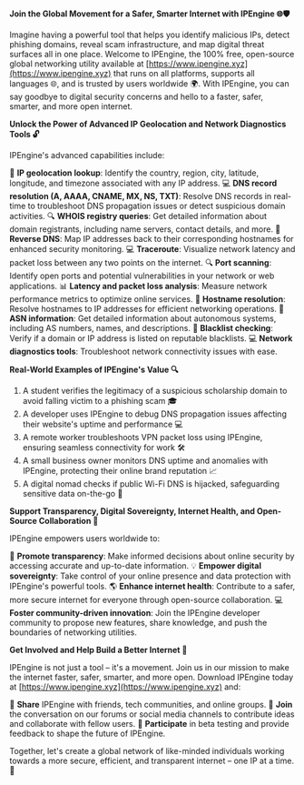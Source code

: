 **Join the Global Movement for a Safer, Smarter Internet with IPEngine 🌐🛡️**

Imagine having a powerful tool that helps you identify malicious IPs, detect phishing domains, reveal scam infrastructure, and map digital threat surfaces all in one place. Welcome to IPEngine, the 100% free, open-source global networking utility available at [https://www.ipengine.xyz](https://www.ipengine.xyz) that runs on all platforms, supports all languages 🌐, and is trusted by users worldwide 🌍. With IPEngine, you can say goodbye to digital security concerns and hello to a faster, safer, smarter, and more open internet.

**Unlock the Power of Advanced IP Geolocation and Network Diagnostics Tools 🔓**

IPEngine's advanced capabilities include:

📍 **IP geolocation lookup**: Identify the country, region, city, latitude, longitude, and timezone associated with any IP address.
💻 **DNS record resolution (A, AAAA, CNAME, MX, NS, TXT)**: Resolve DNS records in real-time to troubleshoot DNS propagation issues or detect suspicious domain activities.
🔍 **WHOIS registry queries**: Get detailed information about domain registrants, including name servers, contact details, and more.
🔄 **Reverse DNS**: Map IP addresses back to their corresponding hostnames for enhanced security monitoring.
💻 **Traceroute**: Visualize network latency and packet loss between any two points on the internet.
🔍 **Port scanning**: Identify open ports and potential vulnerabilities in your network or web applications.
📊 **Latency and packet loss analysis**: Measure network performance metrics to optimize online services.
📡 **Hostname resolution**: Resolve hostnames to IP addresses for efficient networking operations.
📍 **ASN information**: Get detailed information about autonomous systems, including AS numbers, names, and descriptions.
🚨 **Blacklist checking**: Verify if a domain or IP address is listed on reputable blacklists.
💻 **Network diagnostics tools**: Troubleshoot network connectivity issues with ease.

**Real-World Examples of IPEngine's Value 🔍**

1. A student verifies the legitimacy of a suspicious scholarship domain to avoid falling victim to a phishing scam 🎓
2. A developer uses IPEngine to debug DNS propagation issues affecting their website's uptime and performance 💻
3. A remote worker troubleshoots VPN packet loss using IPEngine, ensuring seamless connectivity for work 🛠️
4. A small business owner monitors DNS uptime and anomalies with IPEngine, protecting their online brand reputation 📈
5. A digital nomad checks if public Wi-Fi DNS is hijacked, safeguarding sensitive data on-the-go 🚀

**Support Transparency, Digital Sovereignty, Internet Health, and Open-Source Collaboration 🔗**

IPEngine empowers users worldwide to:

🌟 **Promote transparency**: Make informed decisions about online security by accessing accurate and up-to-date information.
💡 **Empower digital sovereignty**: Take control of your online presence and data protection with IPEngine's powerful tools.
🌎 **Enhance internet health**: Contribute to a safer, more secure internet for everyone through open-source collaboration.
💻 **Foster community-driven innovation**: Join the IPEngine developer community to propose new features, share knowledge, and push the boundaries of networking utilities.

**Get Involved and Help Build a Better Internet 🔗**

IPEngine is not just a tool – it's a movement. Join us in our mission to make the internet faster, safer, smarter, and more open. Download IPEngine today at [https://www.ipengine.xyz](https://www.ipengine.xyz) and:

📢 **Share** IPEngine with friends, tech communities, and online groups.
💬 **Join** the conversation on our forums or social media channels to contribute ideas and collaborate with fellow users.
🚀 **Participate** in beta testing and provide feedback to shape the future of IPEngine.

Together, let's create a global network of like-minded individuals working towards a more secure, efficient, and transparent internet – one IP at a time. 💖
